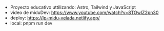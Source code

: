 - Proyecto educativo uttilizando: Astro, Tailwind y JavaScript
- video de miduDev: https://www.youtube.com/watch?v=8TOwIZ2pn30
- deploy: https://lp-midu-velada.netlify.app/
- local: pnpm run dev
